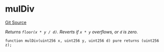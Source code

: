 # mulDiv
[Git Source](https://github.com/zammdefi/ZAMM/blob/b1f7385d35195895d467c8f3f1111586be121980/src/utils/Math.sol)

*Returns `floor(x * y / d)`.
Reverts if `x * y` overflows, or `d` is zero.*


```solidity
function mulDiv(uint256 x, uint256 y, uint256 d) pure returns (uint256 z);
```

